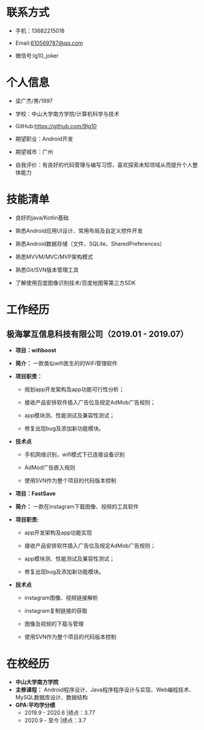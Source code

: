 # 联系方式

- 手机：13682215018

- Email:610569787@qq.com

- 微信号:lg10_joker

# 个人信息

- 梁广杰/男/1997

- 学校：中山大学南方学院/计算机科学与技术

- GitHub:https://github.com/9lg10

- 期望职业：Android开发

- 期望城市：广州

- 自我评价：有良好的代码管理与编写习惯，喜欢探索未知领域从而提升个人整体能力

# 技能清单

- 良好的java/Kotlin基础

- 熟悉Android应用UI设计、常用布局及自定义控件开发

- 熟悉Android数据存储（文件、SQLite、SharedPreferences）

- 熟悉MVVM/MVC/MVP架构模式

- 熟悉Git/SVN版本管理工具

- 了解使用百度图像识别技术/百度地图等第三方SDK

# 工作经历

## 极海掌互信息科技有限公司（2019.01 - 2019.07）

- **项目：wifiboost**

- **简介：** 一款类似wifi医生的的WiFi管理软件

- **项目职责：**

  - 规划app开发架构及app功能可行性分析；

  - 接收产品安排软件插入广告位及规定AdMob广告规则；

  - app模块测、性能测试及兼容性测试；
  
  - 修复出现bug及添加新功能模块。

- **技术点**

  * 手机网络识别，wifi模式下已连接设备识别
  
  * AdMod广告嵌入规则
  
  * 使用SVN作为整个项目的代码版本控制

- **项目：FastSave**

- **简介：** 一款在instagram下载图像、视频的工具软件
- **项目职责:**

  - app开发架构及app功能实现
  
  - 接收产品安排软件插入广告位及规定AdMob广告规则；
  
  - app模块测、性能测试及兼容性测试；
  
  - 修复出现bug及添加新功能模块。

- **技术点**

  * instagram图像、视频链接解析
  
  * instagram复制链接的获取
  
  * 图像及视频的下载与管理
  
  * 使用SVN作为整个项目的代码版本控制

# 在校经历
- **中山大学南方学院** 
- **主修课程：** Android程序设计、Java程序程序设计与实现、Web编程技术、MySQL数据库设计、数据结构
- **GPA:平均学分绩**
  - 2019.9 - 2020.6 |绩点：3.77
  - 2020.9 - 至今 |绩点：3.7


